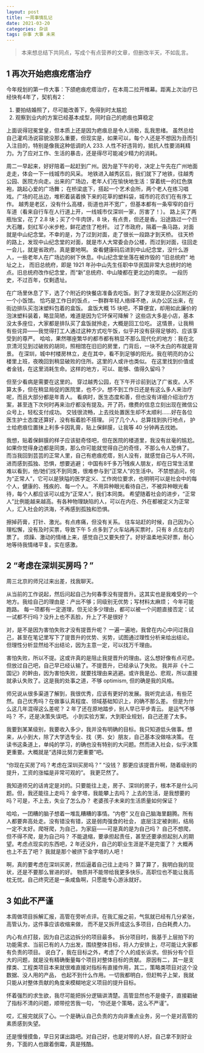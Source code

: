```yaml
---
layout: post
title: 一周事情乱记
date: 2021-03-20
categories: 杂谈 
tags: 杂事 大事 未来
---
```

> 本来想总结下共同点，写成个有点营养的文章，但删改半天，不如乱言。

## 1 再次开始疤痕疙瘩治疗

今年规划的第一件大事：下颌疤痕疙瘩治疗，在本周二拉开帷幕。距离上次治疗已经快有4年了，契机有2：

1. 要拍结婚照了，尽可能改善下，免得到时太尴尬
2. 观察到业内的方案已经基本成型，同时自己的疤痕也算稳定

上面说得冠冕堂皇，但本质上还是因为疤痕总是令人消极，乱我思绪。
虽然总给自己灌鸡汤说容貌没那么重要，但现实是，如果可以，每个人还是不想因为丑而引入注目的，特别是像我这种低调的人 233.
人性不好违背的，抵抗人性要消耗精力。为了应对工作、生活的暴击，还是得尽可能减少精力的消耗。

周二一早起来，好好陪着一起赶到广州。因为是下午的号，决定上午先在广州地面走走，体会一下一线城市的风采。
地铁进入越秀区后，我们就下了地铁，往越秀公园、医院方向走。出来的广场边，老年人们在愉快地生活：穿着统一的红色旗袍，跳起心爱的广场舞；
在桥梁底下，搭起一个艺术会所，两个老人在练习唱戏。广场的花丛边，堆积着装着换下来的花草的塑料袋，城市的花农们在有序工作。
越秀是老区，没有什么高楼，街道也并不宽广，但基本都有一条窄窄的自行车道（看来自行车在人行道上开，一线城市仅深圳一家，厉害了！）。
路上买了两瓶怡宝，花了 2.8 块；买了个牛肉饼，8 块，有点贵，但还是香。沿途路过一个巨大石雕，刻红军小米步枪，鲜花遮住了枪杆。
过了市政府，隔着一条马路，对面就是中山纪念堂。不幸的是，为了过到对面，走了很长一段路才到天桥。
往天桥的路上，发现中山纪念堂的对面，就是市人大常委会办公楼，而过到对面，往回走一会儿，就是省政府。真是要地啊。
查看健康码后进到中山纪念堂，没什么游人，一些老年人在广场边的树下休息。中山纪念堂坐落在被炸毁的 “旧总统府” 地址之上，
而旧总统府，即是 1921 年孙中山先生任职中华民国非常大总统时的地点。旧总统府改作纪念堂，而“新”总统府、中山陵都在更北边的南京。
一段历史，不过百年，仅剩遗址。

在广场里休息了下，选了个附近的快餐店准备去吃饭。到了才发现是办公区附近的一个小饭馆。
恰巧是工作日的饭点，一群群年轻人络绎不绝，从办公区出来，在街边排队买泡沫塑料包着的盒饭。
盒饭大概 15 块吧，不算便宜，却用如此廉价的泡沫塑料装着，略显简陋，难道是因为它环保可降解？
这些店大多是小店，基本没太多座位，大家都是排队买了盒饭就拎走，大概是回工位吃。
这情景，让我稍有些诧异——我觉得打工人通过这种方式吃午饭，似乎并没有获得足够的、应该享受到的尊严。
哈哈，果然哪座繁华的都市都有稍显不那么现代化的地方：我在北京清河见到过破败的胡同，照相馆在旧旧的房里，门背后，一块不太白的布就是背景。
在深圳，城中村楼房林立，走在其中，看不到足够的阳光。我在明亮的办公楼里上班，夜晚回到稍显破败的住所。这里的人或许也类似。
在这里找到价值或者金钱，在这里消耗生命。这样的地方，可以、能够、值得久留吗？

但至少看病是需要在这里的。
穿过越秀公园，在下午开诊前到达了广省皮。人不算太多，但在稍显局促的医院里，也不少。想不到工作日还是有这么多人来治疗呢，而且大部分都是年青人。
看病时，医生态度和善，但也没有详细介绍治疗方案，甚至连下次何时再来治疗都没有提及。开了药，缴费的信息立刻出现在微信公众号上，轻松支付成功。
交钱很流畅，上去找处置医生却不太顺利……好在各位医生护士态度还算好，没有板着脸不搭理。 问了几个人，总算找到执行地点，
护士给疤痕位置抹上利多卡因乳膏，贴上保鲜膜，让我等 40 分钟再去找她。

我想，贴着保鲜膜的样子应该挺奇怪吧，但在医院的楼道里，我没有丝毫的尴尬。
如果你觉得身边都是同类，那么你可能就觉得自己的奇怪，不那么令人恐惧了。
而当我回到芸芸的正常人里，自己有疤痕疙瘩，别人没有，就感觉自己与人不同，进而感到孤独、恐惧，想要逃避；
中国有8千多万<sup>[1][_1]</sup>残疾人朋友，却在日常生活里难以看到，他/她们找不到同类，很难参与到“正常人”的生活中。
不禁想追问，何为“正常人”，它可以是狭隘的医学定义、工作岗位要求，也明明可以是社会中的每个人，健康的、残疾的、每一个人。
不用异种眼光看待自己，不被异种眼光看待，每个人都应该可以成为“正常人”，我们本同类。
希望随着社会的进步，“正常人”比例能越来越高。有各种物理缺陷的人，可以在内在、外在都被定义为正常人，汇入社会的洪海，不再感到孤独和恐惧。

擦掉药膏，打针、激光。有点疼痛，但没有关系。
往车站赶的时候，自己因为心理松懈，没有及时买票，导致下午 5 点多到了火车站再买票时，只有 8 点左右的票了。
烦躁、激动的情绪上来，感觉自己又要失控了。好好温柔地买好票，耐心地等待我情绪平复。实在感激。

[_1]: https://zhuanlan.zhihu.com/p/121441375 "中国有八千多万残疾人，但我在街上总也见不到他们"

## 2 “考虑在深圳买房吗？”

周三北京的师兄过来出差，找我聊天。

从当前的工作说起，然后问起自己为何春季没有提晋升。这其实也是我难受的一个地方。我给自己的理由是：产出不够；同级别无优势；写材料太麻烦；
今年可能跑路。 每一项都有一定道理，但无论多少理由，都可以被一个问题直接否定：试一试都不行吗？没升上也不丢脸，升上了不是很好？

对，是不是因为害怕失败才没有提晋升呢？ 一遍一遍地，我曾在内心中问过我自己，甚至在笔记里写下了提晋升的优势、劣势，试图通过理性分析来给出结论。
但理性分析显然给不出结论，因为主意一定，可以找万千理由。

害怕失败，所以不提。这或许真的是阻止我提晋升的理由。这么想好像有点可悲。但放过自己吧，自己早已经认输了。不提晋升，已经承认了失败。
我并非《十二国记》的幹由，因为害怕失败，就要找理由来逃避。或许我是怂、悲观，所以直接就承认失败了。这是我的处事之道，不够 optimism,
但的确是我的风格。

师兄说从很多渠道了解到，我很优秀，应该有更好的发展。我听完此话，有些茫然。自己优秀吗？在做事认真程度、领域基础知识上，的确不那么差。
但是为什么这几年混得这么差呢？ 2 年了还在原地踏步，别人早已平步青云。 是运气不够吗？ 不，还是决策失误吧。
小到实验方案，大到职业规划，自己还差了太多。

我要到某某级别，我要收入多少，我并没有明确的目标。我只知道低头做事。想来，从小到大，除了大学选专业、找（男、女）朋友，自己基本没做啥决策。
在读书这条道上，单纯的学习，的确也没有特别的大问题。然而进入社会，似乎决策更重要。大概就是“选择比努力更重要”吧。

“你现在买房了吗？考虑在深圳买房吗？” “没钱？ 那更应该提晋升啊，随着级别的提升，工资的涨幅是非常可观的”。 我更茫然了。

我知道师兄的话肯定是对的。只要能往上走，房子、深圳的房子，根本不是什么问题。但，我还能往上走吗？ 金字塔，我能攀上去吗？ 
上去的生活，是我想要的吗？可是，不上去，失业了怎么办？ 老婆孩子未来的生活质量如何保证？ 

哈哈，一团糟的脑子想着一堆乱糟糟的事情。“内卷” 又在自己脑海里翻腾。所有人都要奔高处走。没有错没有错，这是弱肉强食的社会，
底层注定被剥削，结局一定不太好。爬呀爬，为自己，为家庭——可是真的是为自己吗？ 自己不想爬，但不得不爬，是为自己吗？
不能退缩，要承担起责任，甚至还要承担起别人的期望。考虑点现实的东西吧，2 年还没升，自己的职业生涯是不是完蛋了？ 
大概再也上不去了吧？ 我就是那个被挤下金字塔的人吧！

啊，真的要考虑在深圳买房，然后逼着自己往上走吗？ 算了算了，我明白我的现状，还是不要那么冒进的好。
物质并不能带给我更多快乐，高职位也不能让我高枕无忧。自己终究还是一条咸鱼啊，只愿能专心游泳就好。

## 3 如此不严谨

本周做项目拆解汇报，高管在旁听点评。在我汇报之前，气氛就已经有几分紧张，高管认为，这件事应该收缩来做，
而不是又拆开成这么多项目，白白耗费人力。

内心有点打鼓，因为自己这边拆分的项目最多。
拆分项目时，我基于上层拍下的功能需求、当前已有的人力出发，围绕整体目标，将人力安排上，尽可能让大家都有负责的项目。
说白了，我在目标之外，考虑了个人的成长诉求。但拆分有个巨大的问题，就是没有精确衡量每个项目对整体目标的贡献。
原因有二，其一是支撑类、工程类项目本来就很难直接对指标有直接作用，其二，策略类项目对这个没数据、没人用的产品，
也起不到什么作用。一切我都明白，但赶鸭子上架，我就只能从对整体贡献的角度来模糊地定义项目的提升目标。

怀着强烈的求生欲，我尽可能把拆分逻辑讲清楚。高管显然也不是傻子，直接戳破了指标不清的问题，顺带挖苦我一句，
“你还是个策略，这么不严谨”。

哎，汇报完就灰了心。一个是确认自己负责的方向非重点业务，另一个是对高管的素质感到失望。

还是慢慢摸鱼，早日另谋出路吧。对自己好，也是对带的人好。自己拿不到好业务，下面的人也跟着倒霉，真是残酷。
